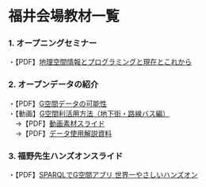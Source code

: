 # 福井会場教材一覧

### 1. オープニングセミナー  
・【PDF】[地理空間情報とプログラミングと現在とこれから](https://drive.google.com/open?id=1xcu1P3U-Jbhi4Iwm-vy8zXL3YK0d9vt0)

### 2. オープンデータの紹介  
・【PDF】[G空間データの可能性](https://drive.google.com/open?id=1iRd9II01WJQegGa1aitgzras-1JrM0ex)  
・【動画】[G空間利活用方法（地下街・路線バス編）](https://www.youtube.com/watch?v=buZe7YAlblc&feature=youtu.be)  
　→【PDF】[動画素材スライド](https://drive.google.com/open?id=1SNxk0fkZ7Ejwojabwx67cNwBsuNen7s5)  
　→【PDF】[データ使用解説資料](https://drive.google.com/open?id=1xjMd9xBkrwaPiJ8jGp5lykmbevHzAk11)  

### 3. 福野先生ハンズオンスライド  
・【PDF】[SPARQLでG空間アプリ 世界一やさしいハンズオン](https://drive.google.com/open?id=1WoCffTvsVhi3PE8a19k3eFCR_IsAXQIu)
